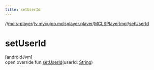 ```yaml
---
title: setUserId
---
```

//[mcls-player](../../../index.html)/[tv.mycujoo.mclsplayer.player](../index.html)/[MCLSPlayerImpl](index.html)/[setUserId](set-user-id.html)



# setUserId



[androidJvm]\
open override fun [setUserId](set-user-id.html)(userId: [String](https://kotlinlang.org/api/latest/jvm/stdlib/kotlin/-string/index.html))




